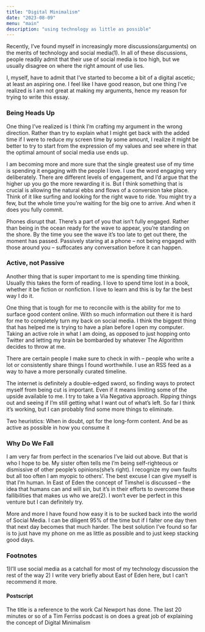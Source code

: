 ```yaml
---
title: "Digital Minimalism"
date: "2023-08-09"
menu: "main"
description: "using technology as little as possible"
---
```




Recently, I’ve found myself in increasingly more discussions(arguments) on the merits of technology and social media(1). In all of these discussions, people readily admit that their use of social media is too high, but we usually disagree on where the right amount of use lies. 

I, myself, have to admit that I’ve started to become a bit of a digital ascetic; at least an aspiring one. I feel like I have good reason, but one thing I’ve realized is I am not great at making my arguments, hence my reason for trying to write this essay.

### Being Heads Up

One thing I’ve realized is I think I’m crafting my argument in the wrong direction. Rather than try to explain what I might get back with the added time if I were to reduce my screen time by some amount, I realize it might be better to try to start from the expression of my values and see where in that the optimal amount of social media use ends up.

I am becoming more and more sure that the single greatest use of my time is spending it engaging with the people I love. I use the word engaging very deliberately. There are different levels of engagement, and I’d argue that the higher up you go the more rewarding it is. But I think something that is crucial is allowing the natural ebbs and flows of a conversion take place. Think of it like surfing and looking for the right wave to ride. You might try a few, but the whole time you’re waiting for the big one to arrive. And when it does you fully commit. 

Phones disrupt that. There’s a part of you that isn’t fully engaged. Rather than being in the ocean ready for the wave to appear, you’re standing on the shore. By the time you see the wave it’s too late to get out there, the moment has passed. Passively staring at a phone – not being engaged with those around you –  suffocates any conversation before it can happen. 


### Active, not Passive

Another thing that is super important to me is spending time thinking. Usually this takes the form of reading. I love to spend time lost in a book, whether it be fiction or nonfiction. I love to learn and this is by far the best way I do it. 

One thing that is tough for me to reconcile with is the ability for me to surface good content online. With so much information out there it is hard for me to completely turn my back on social media. I think the biggest thing that has helped me is trying to have a plan before I open my computer. Taking an active role in what I am doing, as opposed to just hopping onto Twitter and letting my brain be bombarded by whatever The Algorithm decides to throw at me. 

There are certain people I make sure to check in with – people who write a lot or consistently share things I found worthwhile. I use an RSS feed as a way to have a more personally curated timeline. 

The internet is definitely a double-edged sword, so finding ways to protect myself from being cut is important. Even if it means limiting some of the upside available to me. I try to take a Via Negativa approach. Ripping things out and seeing if I’m still getting what I want out of what’s left. So far I think it’s working, but I can probably find some more things to eliminate. 

Two heuristics: When in doubt, opt for the long-form content. And be as active as possible in how you consume it


### Why Do We Fall

I am very far from perfect in the scenarios I’ve laid out above. But that is who I hope to be. My sister often tells me I’m being self-righteous or dismissive of other people’s opinions(she’s right). I recognize my own faults but all too often I am myopic to others’. The best excuse I can give myself is that I’m human. In East of Eden the concept of Timshel is discussed – the idea that humans can and will sin, but it’s in their efforts to overcome these fallibilities that makes us who we are(2). I won’t ever be perfect in this venture but I can definitely try. 

More and more I have found how easy it is to be sucked back into the world of Social Media. I can be diligent 95% of the time but if I falter one day then that next day becomes that much harder. The best solution I’ve found so far is to just have my phone on me as little as possible and to just keep stacking good days.



### Footnotes

1)I’ll use social media as a catchall for most of my technology discussion the rest of the way
2) I write very briefly about East of Eden here, but I can’t recommend it more. 


#### Postscript

The title is a reference to the work Cal Newport has done. The last 20 minutes or so of a Tim Ferriss podcast is on does a great job of explaining the concept of Digital Minimalism